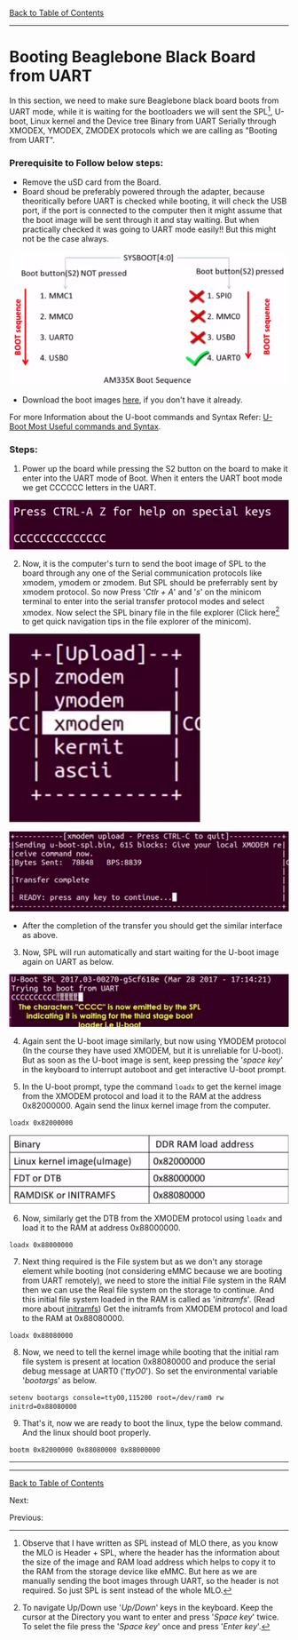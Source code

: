 [Back to Table of Contents](../Notes.md)
***

# Booting Beaglebone Black Board from UART

In this section, we need to make sure Beaglebone black board boots from UART mode, while it is waiting for the bootloaders we will sent the SPL[^1], U-boot, Linux kernel and the Device tree Binary from UART Serially through XMODEX, YMODEX, ZMODEX protocols which we are calling as "Booting from UART".

### Prerequisite to Follow below steps:
* Remove the uSD card from the Board.
* Board shoud be preferably powered through the adapter, because theoritically before UART is checked while booting, it will check the USB port, if the port is connected to the computer then it might assume that the boot image will be sent through it and stay waiting. But when practically checked it was going to UART mode easily!! But this might not be the case always.

![BBB Boot Sequence](../Images/BBB_BootSequence.png)

* Download the boot images [here](https://github.com/niekiran/EmbeddedLinuxBBB/tree/master/pre-built-images/serial-boot), if you don't have it already.

For more Information about the U-boot commands and Syntax Refer:
[U-Boot Most Useful commands and Syntax](SubsectionNotes/Uboot_commands.md).

### Steps:

1. Power up the board while pressing the S2 button on the board to make it enter into the UART mode of Boot. When it enters the UART boot mode we get CCCCCC letters in the UART.

![UART boot mode Entry](../Images/UARTbootEntry.png)

2. Now, it is the computer's turn to send the boot image of SPL to the board through any one of the Serial communication protocols like xmodem, ymodem or zmodem. But SPL should be preferrably sent by xmodem protocol. So now Press '_Ctlr + A_' and '_s_' on the minicom terminal to enter into the serial transfer protocol modes and select xmodex. Now select the SPL binary file in the file explorer (Click here[^2] to get quick navigation tips in the file explorer of the minicom).

![Select Xmodem protocol](../Images/SelectXmodem.png)

![SPL sent successfully](../Images/SPLSent.png)

* After the completion of the transfer you should get the similar interface as above.

3. Now, SPL will run automatically and start waiting for the U-boot image again on UART as below.

![SPL Ran Successfully](../Images/SPLRan.png)

4. Again sent the U-boot image similarly, but now using YMODEM protocol (In the course they have used XMODEM, but it is unreliable for U-boot). But as soon as the U-boot image is sent, keep pressing the '_space key_' in the keyboard to interrupt autoboot and get interactive U-boot prompt.

5. In the U-boot prompt, type the command `loadx` to get the kernel image from the XMODEM protocol and load it to the RAM at the address 0x82000000. Again send the linux kernel image from the computer.
```
loadx 0x82000000
```

![Rocommended location for Storing binaries](../Images/LoadAddrOfBinaries.png)

6. Now, similarly get the DTB from the XMODEM protocol using `loadx` and load it to the RAM at address 0x88000000.

```
loadx 0x88000000
```

7. Next thing required is the File system but as we don't any storage element while booting (not considering eMMC because we are booting from UART remotely), we need to store the initial File system in the RAM then we can use the Real file system on the storage to continue. And this initial file system loaded in the RAM is called as '_initramfs_'. (Read more about [initramfs]()) <!-- TODO --> Get the initramfs from XMODEM protocol and load to the RAM at 0x88080000.

```
loadx 0x88080000
```

8. Now, we need to tell the kernel image while booting that the initial ram file system is present at location 0x88080000 and produce the serial debug message at UART0 ('_ttyO0_'). So set the environmental variable '_bootargs_' as below.

```
setenv bootargs console=ttyO0,115200 root=/dev/ram0 rw initrd=0x88080000
```

9. That's it, now we are ready to boot the linux, type the below command. And the linux should boot properly.

```
bootm 0x82000000 0x88080000 0x88000000
```

***

[^1]: Observe that I have written as SPL instead of MLO there, as you know the MLO is Header + SPL, where the header has the information about the size of the image and RAM load address which helps to copy it to the RAM from the storage device like eMMC. But here as we are manually sending the boot images through UART, so the header is not required. So just SPL is sent instead of the whole MLO.
[^2]: To navigate Up/Down use '_Up/Down_' keys in the keyboard. Keep the cursor at the Directory you want to enter and press '_Space key_' twice. To selet the file press the '_Space key_' once and press '_Enter key_'.

***

[Back to Table of Contents](../Notes.md)

Next: []()

Previous: []()

